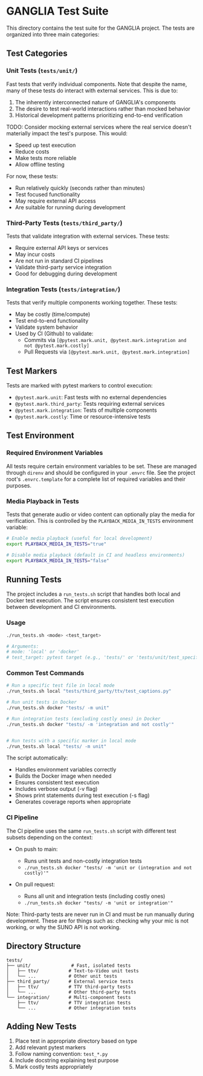 # GANGLIA Test Suite

This directory contains the test suite for the GANGLIA project. The tests are organized into three main categories:

## Test Categories

### Unit Tests (`tests/unit/`)
Fast tests that verify individual components. Note that despite the name, many of these tests do interact with external services. This is due to:
1. The inherently interconnected nature of GANGLIA's components
2. The desire to test real-world interactions rather than mocked behavior
3. Historical development patterns prioritizing end-to-end verification

TODO: Consider mocking external services where the real service doesn't materially impact the test's purpose. This would:
- Speed up test execution
- Reduce costs
- Make tests more reliable
- Allow offline testing

For now, these tests:
- Run relatively quickly (seconds rather than minutes)
- Test focused functionality
- May require external API access
- Are suitable for running during development

### Third-Party Tests (`tests/third_party/`)
Tests that validate integration with external services. These tests:
- Require external API keys or services
- May incur costs
- Are not run in standard CI pipelines
- Validate third-party service integration
- Good for debugging during development

### Integration Tests (`tests/integration/`)
Tests that verify multiple components working together. These tests:
- May be costly (time/compute)
- Test end-to-end functionality
- Validate system behavior
- Used by CI (Github) to validate:
    - Commits via `[@pytest.mark.unit, @pytest.mark.integration and not @pytest.mark.costly]`
    - Pull Requests via `[@pytest.mark.unit, @pytest.mark.integration]`

## Test Markers

Tests are marked with pytest markers to control execution:

- `@pytest.mark.unit`: Fast tests with no external dependencies
- `@pytest.mark.third_party`: Tests requiring external services
- `@pytest.mark.integration`: Tests of multiple components
- `@pytest.mark.costly`: Time or resource-intensive tests

## Test Environment

### Required Environment Variables
All tests require certain environment variables to be set. These are managed through `direnv` and should be configured in your `.envrc` file. See the project root's `.envrc.template` for a complete list of required variables and their purposes.

### Media Playback in Tests
Tests that generate audio or video content can optionally play the media for verification. This is controlled by the `PLAYBACK_MEDIA_IN_TESTS` environment variable:

```bash
# Enable media playback (useful for local development)
export PLAYBACK_MEDIA_IN_TESTS="true"

# Disable media playback (default in CI and headless environments)
export PLAYBACK_MEDIA_IN_TESTS="false"
```

## Running Tests

The project includes a `run_tests.sh` script that handles both local and Docker test execution. The script ensures consistent test execution between development and CI environments.

### Usage
```bash
./run_tests.sh <mode> <test_target>

# Arguments:
# mode: 'local' or 'docker'
# test_target: pytest target (e.g., 'tests/' or 'tests/unit/test_specific.py::test_function')
```

### Common Test Commands

```bash
# Run a specific test file in local mode
./run_tests.sh local "tests/third_party/ttv/test_captions.py"

# Run unit tests in Docker
./run_tests.sh docker "tests/ -m unit"

# Run integration tests (excluding costly ones) in Docker
./run_tests.sh docker "tests/ -m 'integration and not costly'"


# Run tests with a specific marker in local mode
./run_tests.sh local "tests/ -m unit"
```

The script automatically:
- Handles environment variables correctly
- Builds the Docker image when needed
- Ensures consistent test execution
- Includes verbose output (-v flag)
- Shows print statements during test execution (-s flag)
- Generates coverage reports when appropriate

### CI Pipeline
The CI pipeline uses the same `run_tests.sh` script with different test subsets depending on the context:

- On push to main:
  - Runs unit tests and non-costly integration tests
  - `./run_tests.sh docker "tests/ -m 'unit or (integration and not costly)'"`

- On pull request:
  - Runs all unit and integration tests (including costly ones)
  - `./run_tests.sh docker "tests/ -m 'unit or integration'"`

Note: Third-party tests are never run in CI and must be run manually during development.
      These are for things such as: checking why your mic is not working, or why the SUNO API is not working.

## Directory Structure
```
tests/
├── unit/               # Fast, isolated tests
│   ├── ttv/           # Text-to-Video unit tests
│   └── ...            # Other unit tests
├── third_party/       # External service tests
│   ├── ttv/           # TTV third-party tests
│   └── ...            # Other third-party tests
└── integration/       # Multi-component tests
    ├── ttv/           # TTV integration tests
    └── ...            # Other integration tests
```

## Adding New Tests

1. Place test in appropriate directory based on type
2. Add relevant pytest markers
3. Follow naming convention: `test_*.py`
4. Include docstring explaining test purpose
5. Mark costly tests appropriately